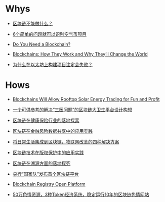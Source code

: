 # Whys
-   [区块链不能做什么？](https://www.jianshu.com/p/70f6a29a6296)
-   [6个简单的问题就可以识别空气币项目](https://www.jianshu.com/p/f079a90f2148)
-   [Do You Need a Blockchain?](https://spectrum.ieee.org/computing/networks/do-you-need-a-blockchain)
-   [Blockchains: How They Work and Why They’ll Change the World](https://spectrum.ieee.org/computing/networks/blockchains-how-they-work-and-why-theyll-change-the-world)

-   [为什么在以太坊上构建项目注定会失败？](https://www.jianshu.com/p/91c4178616fb)

# Hows
-   [Blockchains Will Allow Rooftop Solar Energy Trading for Fun and Profit](https://spectrum.ieee.org/computing/networks/blockchains-will-allow-rooftop-solar-energy-trading-for-fun-and-profit)


-   [一个可供参考的解决“三医问题”的区块链大卫生平台设计构想](https://www.jianshu.com/p/a81194479b67)
-   [区块链在健康保险行业的落地探索](https://mp.weixin.qq.com/s/Sm8i-hsHX9lCnNHE0PcnmA)

-   [区块链在金融风险数据共享中的应用实践](https://www.jianshu.com/p/ca569196dff6)

-   [将日常生活集成到区块链，物联网改革的四种解决方案]()

-   [区块链技术在版权保护中的应用实践](https://www.jianshu.com/p/f82436325fc6)
-   [区块链在溯源方面的落地探究]()

-   [央行“国家队”发布首个区块链平台](https://www.jianshu.com/p/72e9f92b3a5d)
-   [Blockchain Registry Open Platform](./BROP.md)


-   [50万色情资源，3种Token经济系统，稳定运行10年的区块链色情网站](https://mp.weixin.qq.com/s/ItWYqQDRqTg7X8d1eBvJdA)
